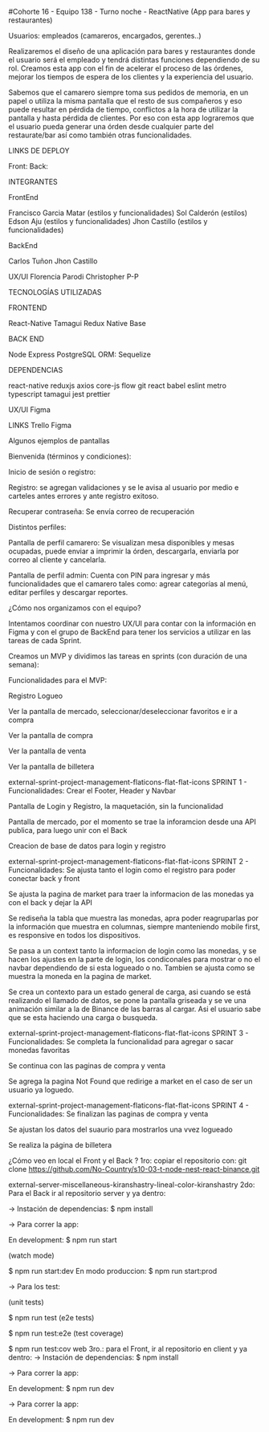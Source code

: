 #Cohorte 16 - Equipo 138 - Turno noche - ReactNative (App para bares y restaurantes)

Usuarios: empleados (camareros, encargados, gerentes..)

Realizaremos el diseño de una aplicación para bares y restaurantes donde el usuario será el empleado y tendrá distintas funciones dependiendo de su rol. Creamos esta app con el fin de acelerar el proceso de las órdenes, mejorar los tiempos de espera de los clientes y la experiencia del usuario.

Sabemos que el camarero siempre toma sus pedidos de memoria, en un papel o utiliza la misma pantalla que el resto de sus compañeros y eso puede resultar en pérdida de tiempo, conflictos a la hora de utilizar la pantalla y hasta pérdida de clientes. Por eso con esta app lograremos que el usuario pueda generar una órden desde cualquier parte del restaurate/bar así como también otras funcionalidades.


LINKS DE DEPLOY   

Front:
Back: 


INTEGRANTES

FrontEnd

Francisco Garcia Matar (estilos y funcionalidades)
Sol Calderón (estilos)
Edson Aju (estilos y funcionalidades)
Jhon Castillo (estilos y funcionalidades)


BackEnd

Carlos Tuñon
Jhon Castillo

UX/UI
Florencia Parodi
Christopher P-P

TECNOLOGÍAS UTILIZADAS

FRONTEND 

React-Native
Tamagui
Redux
Native Base

BACK END

Node
Express
PostgreSQL
ORM: Sequelize

DEPENDENCIAS

react-native
reduxjs
axios
core-js
flow
git
react
babel
eslint
metro
typescript
tamagui
jest
prettier


UX/UI
Figma

LINKS
Trello
Figma


Algunos ejemplos de pantallas

Bienvenida (términos y condiciones):

Inicio de sesión o registro:

Registro: se agregan validaciones y se le avisa al usuario por medio e carteles antes errores y ante registro exitoso.

Recuperar contraseña: Se envía correo de recuperación

Distintos perfiles:

Pantalla de perfil camarero: Se visualizan mesa disponibles y mesas ocupadas, puede enviar a imprimir la órden, descargarla, enviarla por correo al cliente y cancelarla.

Pantalla de perfil admin: Cuenta con PIN para ingresar y más funcionalidades que el camarero tales como: agrear categorías al menú, editar perfiles y descargar reportes.



¿Cómo nos organizamos con el equipo?

Intentamos coordinar con nuestro UX/UI para contar con la información en Figma y con el grupo de BackEnd para tener los servicios a utilizar en las tareas de cada Sprint.

Creamos un MVP y dividimos las tareas en sprints (con duración de una semana):

Funcionalidades para el MVP:

Registro
Logueo

Ver la pantalla de mercado, seleccionar/deseleccionar favoritos e ir a compra

Ver la pantalla de compra

Ver la pantalla de venta

Ver la pantalla de billetera

external-sprint-project-management-flaticons-flat-flat-icons SPRINT 1 - Funcionalidades:
Crear el Footer, Header y Navbar

Pantalla de Login y Registro, la maquetación, sin la funcionalidad

Pantalla de mercado, por el momento se trae la inforamcion desde una API publica, para luego unir con el Back

Creacion de base de datos para login y registro

external-sprint-project-management-flaticons-flat-flat-icons SPRINT 2 - Funcionalidades:
Se ajusta tanto el login como el registro para poder conectar back y front

Se ajusta la pagina de market para traer la informacion de las monedas ya con el back y dejar la API

Se rediseña la tabla que muestra las monedas, apra poder reagruparlas por la información que muestra en columnas, siempre manteniendo mobile first, es responsive en todos los dispositivos.

Se pasa a un context tanto la informacion de login como las monedas, y se hacen los ajustes en la parte de login, los condiconales para mostrar o no el navbar dependiendo de si esta logueado o no. Tambien se ajusta como se muestra la moneda en la pagina de market.

Se crea un contexto para un estado general de carga, asi cuando se está realizando el llamado de datos, se pone la pantalla griseada y se ve una animación similar a la de Binance de las barras al cargar. Asi el usuario sabe que se esta haciendo una carga o busqueda.

external-sprint-project-management-flaticons-flat-flat-icons SPRINT 3 - Funcionalidades:
Se completa la funcionalidad para agregar o sacar monedas favoritas

Se continua con las paginas de compra y venta

Se agrega la pagina Not Found que redirige a market en el caso de ser un usuario ya loguedo.

external-sprint-project-management-flaticons-flat-flat-icons SPRINT 4 - Funcionalidades:
Se finalizan las paginas de compra y venta

Se ajustan los datos del suaurio para mostrarlos una vvez logueado

Se realiza la página de billetera

¿Cómo veo en local el Front y el Back ?
1ro: copiar el repositorio con: git clone https://github.com/No-Country/s10-03-t-node-nest-react-binance.git

external-server-miscellaneous-kiranshastry-lineal-color-kiranshastry 2do: Para el Back ir al repositorio server y ya dentro:

-> Instación de dependencias: $ npm install

-> Para correr la app:

En development: $ npm run start

(watch mode)

$ npm run start:dev
En modo produccion: $ npm run start:prod

-> Para los test:

(unit tests)

$ npm run test
(e2e tests)

$ npm run test:e2e
(test coverage)

$ npm run test:cov
web 3ro.: para el Front, ir al repositorio en client y ya dentro:
-> Instación de dependencias: $ npm install

-> Para correr la app:

En development: $ npm run dev

-> Para correr la app:

En development: $ npm run dev
